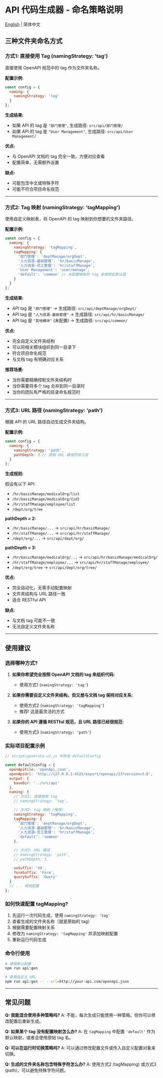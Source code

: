 # API 代码生成器 - 命名策略说明

[English](./naming-strategy-examples.md) | 简体中文

## 三种文件夹命名方式

### 方式1: 直接使用 Tag (namingStrategy: 'tag')

直接使用 OpenAPI 规范中的 tag 作为文件夹名称。

**配置示例:**

```javascript
const config = {
  naming: {
    namingStrategy: 'tag'
  }
};
```

**生成结果:**

- 如果 API 的 tag 是 `"部门管理"`, 生成路径: `src/api/部门管理/`
- 如果 API 的 tag 是 `"User Management"`, 生成路径: `src/api/User Management/`

**优点:**

- 与 OpenAPI 文档的 tag 完全一致，方便对应查看
- 配置简单，无需额外设置

**缺点:**

- 可能包含中文或特殊字符
- 可能不符合项目命名规范

---

### 方式2: Tag 映射 (namingStrategy: 'tagMapping')

使用自定义映射表，将 OpenAPI 的 tag 映射到你想要的文件夹路径。

**配置示例:**

```javascript
const config = {
  naming: {
    namingStrategy: 'tagMapping',
    tagMapping: {
      '部门管理': 'deptManage/orgDept',
      '人力资源-基础管理': 'hr/basicManage',
      '人力资源-员工管理': 'hr/staffManage',
      'User Management': 'user/manage',
      'default': 'common' // 未配置映射的 tag 会使用此默认值
    }
  }
};
```

**生成结果:**

- API tag 是 `"部门管理"` → 生成路径: `src/api/deptManage/orgDept/`
- API tag 是 `"人力资源-基础管理"` → 生成路径: `src/api/hr/basicManage/`
- API tag 是 `"其他模块"` (未配置) → 生成路径: `src/api/common/`

**优点:**

- 完全自定义文件夹结构
- 可以将相关模块组织到同一目录下
- 符合项目命名规范
- 与文档 tag 有明确对应关系

**推荐场景:**

- 当你需要精确控制文件夹结构时
- 当你需要将多个 tag 合并到同一目录时
- 当你的团队有严格的目录命名规范时

---

### 方式3: URL 路径 (namingStrategy: 'path')

根据 API 的 URL 路径自动生成文件夹结构。

**配置示例:**

```javascript
const config = {
  naming: {
    namingStrategy: 'path',
    pathDepth: 3 // 提取 URL 路径的前几层
  }
};
```

**生成规则:**

假设有以下 API:

- `/hr/basicManage/medicalOrg/list`
- `/hr/basicManage/medicalOrg/{id}`
- `/hr/staffManage/employee/list`
- `/dept/org/tree`

**pathDepth = 2:**

- `/hr/basicManage/...` → `src/api/hr/basicManage/`
- `/hr/staffManage/...` → `src/api/hr/staffManage/`
- `/dept/org/...` → `src/api/dept/org/`

**pathDepth = 3:**

- `/hr/basicManage/medicalOrg/...` → `src/api/hr/basicManage/medicalOrg/`
- `/hr/staffManage/employee/...` → `src/api/hr/staffManage/employee/`
- `/dept/org/tree` → `src/api/dept/org/tree/`

**优点:**

- 完全自动化，无需手动配置映射
- 文件夹结构与 URL 路径一致
- 适合 RESTful API

**缺点:**

- 与文档 tag 可能不一致
- 无法自定义文件夹名称

---

## 使用建议

### 选择哪种方式?

1. **如果你希望完全按照 OpenAPI 文档的 tag 来组织代码:**

   - 使用方式1 (`namingStrategy: 'tag'`)

2. **如果你需要自定义文件夹结构，但又想与文档 tag 保持对应关系:**

   - 使用方式2 (`namingStrategy: 'tagMapping'`)
   - 推荐! 这是最灵活的方式

3. **如果你的 API 遵循 RESTful 规范，且 URL 路径已经很规范:**
   - 使用方式3 (`namingStrategy: 'path'`)

### 实际项目配置示例

```javascript
// script/generate-v2.js 中修改 defaultConfig

const defaultConfig = {
  openApiFile: 'openApi.json',
  openApiUrl: 'http://127.0.0.1:4523/export/openapi/23?version=3.0',
  output: {
    baseDir: '../src/api'
  },
  naming: {
    // 方式1: 直接使用 tag
    // namingStrategy: 'tag',

    // 方式2: tag 映射 (推荐)
    namingStrategy: 'tagMapping',
    tagMapping: {
      '部门管理': 'deptManage/orgDept',
      '人力资源-基础管理': 'hr/basicManage',
      '人力资源-员工管理': 'hr/staffManage',
      'default': 'common'
    },

    // 方式3: URL 路径
    // namingStrategy: 'path',
    // pathDepth: 3,

    voSuffix: 'VO',
    formSuffix: 'Form',
    querySuffix: 'Query'
  }
  // ... 其他配置
};
```

### 如何快速配置 tagMapping?

1. 先运行一次代码生成，使用 `namingStrategy: 'tag'`
2. 查看生成的文件夹名称（就是原始的 tag）
3. 根据需要配置映射关系
4. 修改为 `namingStrategy: 'tagMapping'` 并添加映射配置
5. 重新运行代码生成

### 命令行使用

```bash
# 使用默认配置
npm run api:gen

# 使用自定义 URL
npm run api:gen -- --url=http://your-api.com/openapi.json
```

---

## 常见问题

**Q: 我能混合使用多种策略吗?**
A: 不能，每次生成只能使用一种策略。但你可以修改配置后重新生成。

**Q: 如果某个 tag 没有配置映射怎么办?**
A: 在 `tagMapping` 中配置 `'default'` 作为默认映射，或者会使用原始 tag 名。

**Q: 可以在运行时切换策略吗?**
A: 可以通过修改配置文件或传入自定义配置对象来切换。

**Q: 生成的文件夹名称包含特殊字符怎么办?**
A: 使用方式2 (tagMapping) 或方式3 (path)，可以避免特殊字符问题。
